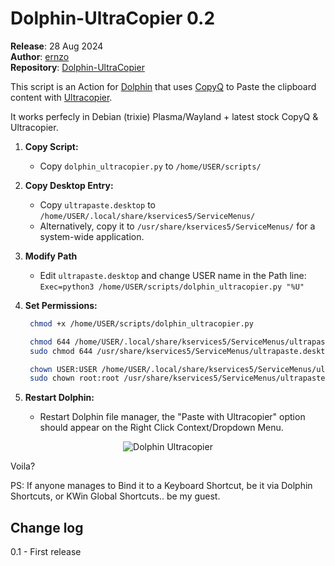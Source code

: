 # Dolphin-UltraCopier 0.2

**Release**: 28 Aug 2024  
**Author**: [ernzo](https://github.com/ernzo)  
**Repository**: [Dolphin-UltraCopier](https://github.com/ernzo/Dolphin-UltraCopier)

This script is an Action for [Dolphin](https://github.com/KDE/dolphin) that uses [CopyQ](https://hluk.github.io/CopyQ/) to Paste the clipboard content with [Ultracopier](https://github.com/alphaonex86/Ultracopier).

It works perfecly in Debian (trixie) Plasma/Wayland + latest stock CopyQ & Ultracopier.

1. **Copy Script:**
   - Copy `dolphin_ultracopier.py` to `/home/USER/scripts/`

2. **Copy Desktop Entry:**
   - Copy `ultrapaste.desktop` to `/home/USER/.local/share/kservices5/ServiceMenus/`
   - Alternatively, copy it to `/usr/share/kservices5/ServiceMenus/` for a system-wide application.

3. **Modify Path**
   - Edit `ultrapaste.desktop` and change USER name in the Path line: `Exec=python3 /home/USER/scripts/dolphin_ultracopier.py "%U"`

4. **Set Permissions:**
   ```bash
	chmod +x /home/USER/scripts/dolphin_ultracopier.py

	chmod 644 /home/USER/.local/share/kservices5/ServiceMenus/ultrapaste.desktop   
	sudo chmod 644 /usr/share/kservices5/ServiceMenus/ultrapaste.desktop
   
	chown USER:USER /home/USER/.local/share/kservices5/ServiceMenus/ultrapaste.desktop
	sudo chown root:root /usr/share/kservices5/ServiceMenus/ultrapaste.desktop

5. **Restart Dolphin:**
   - Restart Dolphin file manager, the "Paste with Ultracopier" option should appear on the Right Click Context/Dropdown Menu.

<p align="center">
  <img src="https://i.imgur.com/jW9ffv0.png" alt="Dolphin Ultracopier">
</p>

Voila?

PS: If anyone manages to Bind it to a Keyboard Shortcut,
be it via Dolphin Shortcuts, or KWin Global Shortcuts.. be my guest.
 
 
 
Change log
-----------
0.1 - First release
